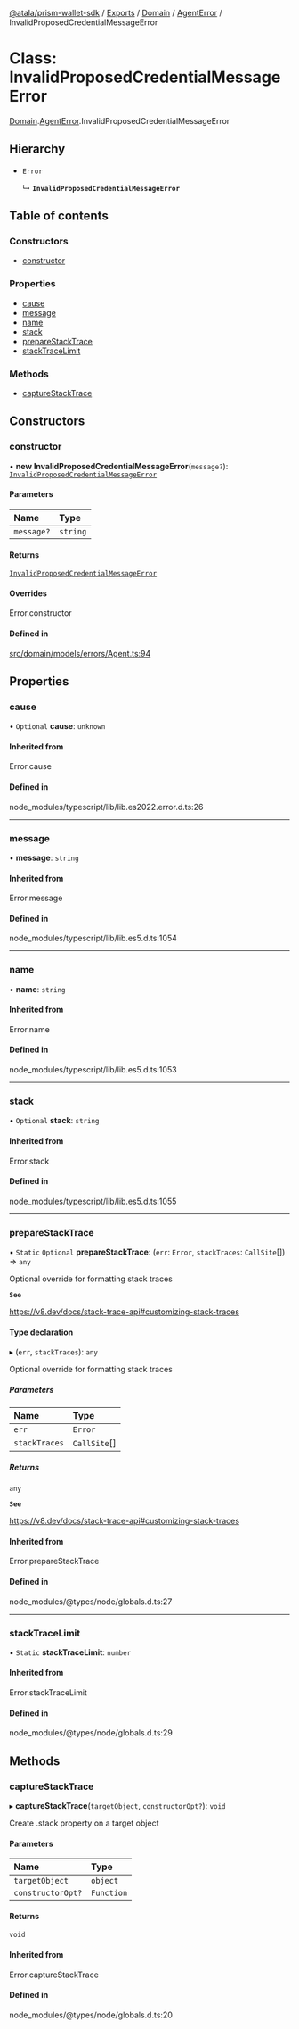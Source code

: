 [@atala/prism-wallet-sdk](../README.md) / [Exports](../modules.md) / [Domain](../modules/Domain.md) / [AgentError](../modules/Domain.AgentError.md) / InvalidProposedCredentialMessageError

# Class: InvalidProposedCredentialMessageError

[Domain](../modules/Domain.md).[AgentError](../modules/Domain.AgentError.md).InvalidProposedCredentialMessageError

## Hierarchy

- `Error`

  ↳ **`InvalidProposedCredentialMessageError`**

## Table of contents

### Constructors

- [constructor](Domain.AgentError.InvalidProposedCredentialMessageError.md#constructor)

### Properties

- [cause](Domain.AgentError.InvalidProposedCredentialMessageError.md#cause)
- [message](Domain.AgentError.InvalidProposedCredentialMessageError.md#message)
- [name](Domain.AgentError.InvalidProposedCredentialMessageError.md#name)
- [stack](Domain.AgentError.InvalidProposedCredentialMessageError.md#stack)
- [prepareStackTrace](Domain.AgentError.InvalidProposedCredentialMessageError.md#preparestacktrace)
- [stackTraceLimit](Domain.AgentError.InvalidProposedCredentialMessageError.md#stacktracelimit)

### Methods

- [captureStackTrace](Domain.AgentError.InvalidProposedCredentialMessageError.md#capturestacktrace)

## Constructors

### constructor

• **new InvalidProposedCredentialMessageError**(`message?`): [`InvalidProposedCredentialMessageError`](Domain.AgentError.InvalidProposedCredentialMessageError.md)

#### Parameters

| Name | Type |
| :------ | :------ |
| `message?` | `string` |

#### Returns

[`InvalidProposedCredentialMessageError`](Domain.AgentError.InvalidProposedCredentialMessageError.md)

#### Overrides

Error.constructor

#### Defined in

[src/domain/models/errors/Agent.ts:94](https://github.com/input-output-hk/atala-prism-wallet-sdk-ts/blob/47ec1c8/src/domain/models/errors/Agent.ts#L94)

## Properties

### cause

• `Optional` **cause**: `unknown`

#### Inherited from

Error.cause

#### Defined in

node_modules/typescript/lib/lib.es2022.error.d.ts:26

___

### message

• **message**: `string`

#### Inherited from

Error.message

#### Defined in

node_modules/typescript/lib/lib.es5.d.ts:1054

___

### name

• **name**: `string`

#### Inherited from

Error.name

#### Defined in

node_modules/typescript/lib/lib.es5.d.ts:1053

___

### stack

• `Optional` **stack**: `string`

#### Inherited from

Error.stack

#### Defined in

node_modules/typescript/lib/lib.es5.d.ts:1055

___

### prepareStackTrace

▪ `Static` `Optional` **prepareStackTrace**: (`err`: `Error`, `stackTraces`: `CallSite`[]) => `any`

Optional override for formatting stack traces

**`See`**

https://v8.dev/docs/stack-trace-api#customizing-stack-traces

#### Type declaration

▸ (`err`, `stackTraces`): `any`

Optional override for formatting stack traces

##### Parameters

| Name | Type |
| :------ | :------ |
| `err` | `Error` |
| `stackTraces` | `CallSite`[] |

##### Returns

`any`

**`See`**

https://v8.dev/docs/stack-trace-api#customizing-stack-traces

#### Inherited from

Error.prepareStackTrace

#### Defined in

node_modules/@types/node/globals.d.ts:27

___

### stackTraceLimit

▪ `Static` **stackTraceLimit**: `number`

#### Inherited from

Error.stackTraceLimit

#### Defined in

node_modules/@types/node/globals.d.ts:29

## Methods

### captureStackTrace

▸ **captureStackTrace**(`targetObject`, `constructorOpt?`): `void`

Create .stack property on a target object

#### Parameters

| Name | Type |
| :------ | :------ |
| `targetObject` | `object` |
| `constructorOpt?` | `Function` |

#### Returns

`void`

#### Inherited from

Error.captureStackTrace

#### Defined in

node_modules/@types/node/globals.d.ts:20
